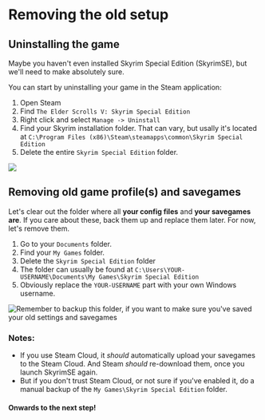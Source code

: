 # Removing the old setup

## Uninstalling the game

Maybe you haven't even installed Skyrim Special Edition (SkyrimSE), but we'll need to make absolutely sure.

You can start by uninstalling your game in the Steam application:

1. Open Steam
2. Find `The Elder Scrolls V: Skyrim Special Edition`
3. Right click and select `Manage -> Uninstall`
4. Find your Skyrim installation folder. That can vary, but usally it's located at `C:\Program Files (x86)\Steam\steamapps\common\Skyrim Special Edition`
5. Delete the entire `Skyrim Special Edition` folder.

![](https://shx.is/5Bi9WQc8d.png)

## Removing old game profile(s) and savegames

Let's clear out the folder where all **your config files** and **your savegames are**. If you care about these, back them up and replace them later. For now, let's remove them.

1. Go to your `Documents` folder.
2. Find your `My Games` folder.
3. Delete the `Skyrim Special Edition` folder
4. The folder can usually be found at `C:\Users\YOUR-USERNAME\Documents\My Games\Skyrim Special Edition`
5. Obviously replace the `YOUR-USERNAME` part with your own Windows username.

![Remember to backup this folder, if you want to make sure you've saved your old settings and savegames](https://shx.is/5Bi9L78r2.png)

### **Notes:**

* If you use Steam Cloud, it _should_ automatically upload your savegames to the Steam Cloud. And Steam _should_ re-download them, once you launch SkyrimSE again.
* But if you don't trust Steam Cloud, or not sure if you've enabled it, do a manual backup of the `My Games\Skyrim Special Edition` folder.

#### Onwards to the next step!
